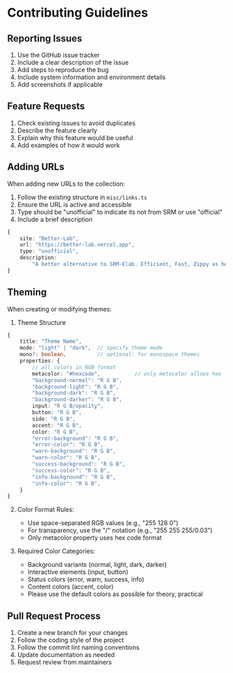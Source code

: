 # Contributing Guidelines

## Reporting Issues

1. Use the GitHub issue tracker
2. Include a clear description of the issue
3. Add steps to reproduce the bug
4. Include system information and environment details
5. Add screenshots if applicable

## Feature Requests

1. Check existing issues to avoid duplicates
2. Describe the feature clearly
3. Explain why this feature would be useful
4. Add examples of how it would work

## Adding URLs

When adding new URLs to the collection:

1. Follow the existing structure in `misc/links.ts`
2. Ensure the URL is active and accessible
3. Type should be "unofficial" to indicate its not from SRM or use "official"
4. Include a brief description
```ts
{
    site: "Better-Lab",
    url: "https://better-lab.vercel.app",
    type: "unofficial",
    description:
        "A better alternative to SRM-Elab. Efficient, Fast, Zippy as hecc",
}
```

## Theming

When creating or modifying themes:

1. Theme Structure
```ts
{
    title: "Theme Name",
    mode: "light" | "dark",  // specify theme mode
    mono?: boolean,          // optional: for monospace themes
    properties: {
        // all colors in RGB format
        metacolor: "#hexcode",           // only metacolor allows hex
        "background-normal": "R G B",
        "background-light": "R G B",
        "background-dark": "R G B",
        "background-darker": "R G B",
        input: "R G B/opacity",
        button: "R G B",
        side: "R G B",
        accent: "R G B",
        color: "R G B",
        "error-background": "R G B",
        "error-color": "R G B",
        "warn-background": "R G B",
        "warn-color": "R G B",
        "success-background": "R G B",
        "success-color": "R G B",
        "info-background": "R G B",
        "info-color": "R G B",
    }
}
```

2. Color Format Rules:
   - Use space-separated RGB values (e.g., "255 128 0")
   - For transparency, use the "/" notation (e.g., "255 255 255/0.03")
   - Only metacolor property uses hex code format

3. Required Color Categories:
   - Background variants (normal, light, dark, darker)
   - Interactive elements (input, button)
   - Status colors (error, warn, success, info)
   - Content colors (accent, color)
   - Please use the default colors as possible for theory, practical

## Pull Request Process

1. Create a new branch for your changes
2. Follow the coding style of the project
3. Follow the commit lint naming conventions
4. Update documentation as needed
5. Request review from maintainers
